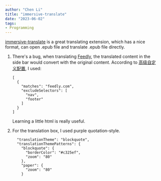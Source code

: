 ```yaml
---
author: "Chen Li"
title: "immersive-translate"
date: "2023-06-02"
tags: 
- Programming
---
```


[immersive-translate](https://github.com/immersive-translate/immersive-translate) is a great translating extension, which has a nice format, can open .epub file and translate .epub file directly.

1. There's a bug, when translating [Feedly](feedly.com), the translated content in the side bar would convert with the original content. According to [高级自定义配置](https://immersive-translate.owenyoung.com/advanced#user-rules), I used:

    ```
    [
      {
        "matches": "feedly.com",
        "excludeSelectors": [
          "nav",
          "footer"
        ]
      }
    ]
    ```

    Learning a little html is really useful.

2. For the translation box, I used purple quotation-style.

    ```
      "translationTheme": "blockquote",
      "translationThemePatterns": {
        "blockquote": {
          "borderColor": "#c325ef",
          "zoom": "80"
        },
        "paper": {
          "zoom": "80"
        }
    ```
